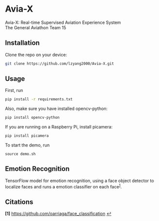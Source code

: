 # Avia-X
Avia-X: Real-time Supervised Aviation Experience System  
The General Aviathon Team 15

## Installation
Clone the repo on your device:
```bash
git clone https://github.com/lzyang2000/Avia-X.git
```

## Usage

First, run 
```bash
pip install -r requirements.txt
```

Also, make sure you have installed opencv-python: 
```bash
pip install opencv-python
```

If you are running on a Raspberry Pi, install picamera:
```bash
pip install picamera
```

To start the demo, run
```console
source demo.sh
```

## Emotion Recognition
TensorFlow model for emotion recognition, using a face object detector to localize faces and runs a emotion classifier on each face<sup id="a1">[1](#f1)</sup>.


## Citations
<b id="f1">[1]</b> https://github.com/oarriaga/face_classification [↩](#a1)

